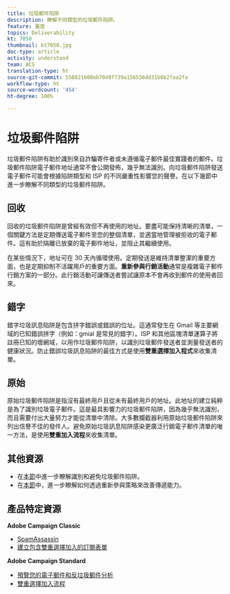 ```yaml
---
title: 垃圾郵件陷阱
description: 瞭解不同類型的垃圾郵件陷阱。
feature: 量度
topics: Deliverability
kt: 7050
thumbnail: kt7050.jpg
doc-type: article
activity: understand
team: ACS
translation-type: ht
source-git-commit: 550821608eb7049f739a156536dd31b6b2faa2fa
workflow-type: ht
source-wordcount: '454'
ht-degree: 100%

---
```



# 垃圾郵件陷阱

垃圾郵件陷阱有助於識別來自詐騙寄件者或未遵循電子郵件最佳實踐者的郵件。垃圾郵件陷阱電子郵件地址通常不會公開發佈，幾乎無法識別。向垃圾郵件陷阱發送電子郵件可能會根據陷阱類型和 ISP 的不同嚴重性影響您的聲譽。在以下幾節中進一步瞭解不同類型的垃圾郵件陷阱。

## 回收

回收的垃圾郵件陷阱是曾經有效但不再使用的地址。要盡可能保持清晰的清單，一個關鍵方法是定期傳送電子郵件至您的整個清單，並適當地管理被拒收的電子郵件。這有助於隔離已放棄的電子郵件地址，並阻止其繼續使用。

在某些情況下，地址可在 30 天內循環使用。定期發送是維持清單整潔的重要方面，也是定期抑制不活躍用戶的重要方面。**重新參與行銷活動**&#x200B;通常是複雜電子郵件行銷方案的一部分。此行銷活動可讓傳送者嘗試讓原本不會再收到郵件的使用者回來。

## 錯字

錯字垃圾訊息陷阱是包含拼字錯誤或錯誤的位址。這通常發生在 Gmail 等主要網域的已知錯誤拼字（例如：gmial 是常見的錯字）。ISP 和其他區塊清單運算子將註冊已知的壞網域，以用作垃圾郵件陷阱，以識別垃圾郵件發送者並測量發送者的健康狀況。防止錯誤垃圾訊息陷阱的最佳方式是使用&#x200B;**雙重選擇加入程式**&#x200B;來收集清單。

## 原始

原始垃圾郵件陷阱是指沒有最終用戶且從未有最終用戶的地址。此地址的建立純粹是為了識別垃圾電子郵件。這是最具影響力的垃圾郵件陷阱，因為幾乎無法識別，而且需要付出大量努力才能從清單中清除。大多數攔截器利用原始垃圾郵件陷阱來列出信譽不佳的發件人。避免原始垃圾訊息陷阱感染更廣泛行銷電子郵件清單的唯一方法，是使用&#x200B;**雙重加入流程**&#x200B;來收集清單。

## 其他資源

* 在[本節](/help/additional-resources/all-about-spam-traps.md)中進一步瞭解識別和避免垃圾郵件陷阱。
* 在[本節](/help/additional-resources/re-engagement.md)中，進一步瞭解如何透過重新參與策略來改善傳遞能力。

## 產品特定資源

**Adobe Campaign Classic**

* [SpamAssassin](https://experienceleague.adobe.com/docs/campaign-classic/using/sending-messages/deliverability-management/spamassassin.html?lang=zh-Hant#using-spamassassin)
* [建立包含雙重選擇加入的訂閱表單](https://experienceleague.adobe.com/docs/campaign-classic/using/designing-content/web-forms/use-cases--web-forms.html?lang=zh-Hant#create-a-subscription--form-with-double-opt-in)

**Adobe Campaign Standard**

* [預覽您的電子郵件和反垃圾郵件分析](https://experienceleague.adobe.com/docs/campaign-standard-learn/tutorials/designing-content/email-designer/preview-your-email.html?lang=zh-Hant#designing-content)
* [雙重選擇加入流程](https://experienceleague.adobe.com/docs/campaign-standard/using/communication-channels/landing-pages/setting-up-a-double-opt-in-process.html?lang=zh-Hant#communication-channels)

